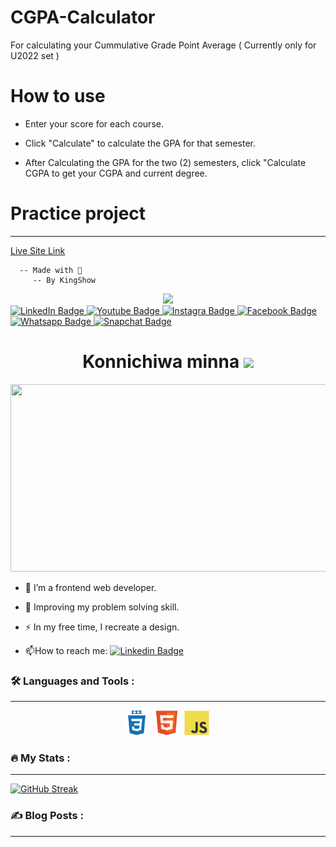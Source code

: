# CGPA-Calculator
For calculating your Cummulative Grade Point Average ( Currently only for U2022 set )

# How to use

- Enter your score for each course.

- Click "Calculate" to calculate the GPA for that semester.

- After Calculating the GPA for the two (2) semesters, click "Calculate CGPA to get your CGPA and current degree.

# Practice project
---
<a href="https://cgpa-calculator-steel.vercel.app">Live Site Link</a>

      -- Made with 💌
         -- By KingShow
<div id="header" align="center">
  <img src="https://media.giphy.com/media/M9gbBd9nbDrOTu1Mqx/giphy.gif" width="100"/>
</div>
<div id="badges">
  <a href="https://ng.linkedin.com/in/kingdavid-christian-64a367243">
    <img src="https://img.shields.io/badge/LinkedIn-blue?style=for-the-badge&logo=linkedin&logoColor=white" alt="LinkedIn Badge"/>
  </a>
  <a href="https://youtube.com/@kingshowplays?si=FpFyS4lTovuVDC2W">
    <img src="https://img.shields.io/badge/YouTube-red?style=for-the-badge&logo=youtube&logoColor=white" alt="Youtube Badge"/>
  </a>
  <a href="https://www.instagram.com/kingshowplays/">
    <img src="https://img.shields.io/badge/Instagram-purple?style=for-the-badge&logo=instagram&logoColor=white" alt="Instagra
       Badge"/>
  </a>
  <a href="https://m.facebook.com/kayceee.christian//">
    <img src="https://img.shields.io/badge/Facebook-blue?style=for-the-badge&logo=facebook&logoColor=white" alt="Facebook
       Badge"/>
  </a>
    <a href="https://wa.me/message/75AQBKS6MMUHH1/">
    <img src="https://img.shields.io/badge/whatsapp-green?style=for-the-badge&logo=whatsapp&logoColor=white" alt="Whatsapp
       Badge"/>
  </a>
  <a href="https://snapchat.com/t/ViivkURS/">
    <img src="https://img.shields.io/badge/Snapchat-yellow?style=for-the-badge&logo=snapchat&logoColor=white" alt="Snapchat
       Badge"/>
  </a>
</div>
<h1 align="center">
  Konnichiwa minna
  <img src="https://media.giphy.com/media/hvRJCLFzcasrR4ia7z/giphy.gif" width="30px"/>
</h1>
<div align="center">
  <img src="https://media.giphy.com/media/dWesBcTLavkZuG35MI/giphy.gif" width="600" height="300"/>
</div>

- :telescope: I’m a frontend web developer.

- :seedling: Improving my problem solving skill.

- :zap: In my free time, I recreate a design.

- :mailbox:How to reach me: [![Linkedin Badge](https://img.shields.io/badge/-KingShow-blue?style=flat&logo=Linkedin&logoColor=white)](https://ng.linkedin.com/in/kingdavid-christian-64a367243)

### :hammer_and_wrench: Languages and Tools :
---
<div align="center">
  <img src="https://github.com/devicons/devicon/blob/master/icons/css3/css3-plain-wordmark.svg"  title="CSS3" alt="CSS" width="40" height="40"/>&nbsp;
  <img src="https://github.com/devicons/devicon/blob/master/icons/html5/html5-original.svg" title="HTML5" alt="HTML" width="40" height="40"/>&nbsp;
  <img src="https://github.com/devicons/devicon/blob/master/icons/javascript/javascript-original.svg" title="JavaScript" alt="JavaScript" width="40" height="40"/>&nbsp;
</div>

### :fire: My Stats :
---
[![GitHub Streak](http://github-readme-streak-stats.herokuapp.com?user=christiankaycee&theme=dark&background=000000)](https://git.io/streak-stats)

### :writing_hand: Blog Posts :
---
<!-- BLOG-POST-LIST:START -->
<!-- BLOG-POST-LIST:END -->
<!-- latest blog post -->
